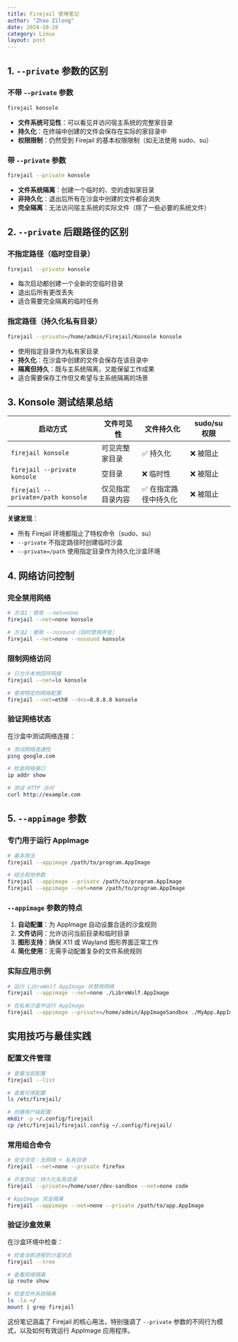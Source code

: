 ```yaml
---
title: Firejail 使用笔记
author: "Zhao Zilong"
date: 2024-10-28
category: Linux
layout: post
---
```


## 1. `--private` 参数的区别

### 不带 `--private` 参数
```bash
firejail konsole
```
- **文件系统可见性**：可以看见并访问宿主系统的完整家目录
- **持久化**：在终端中创建的文件会保存在实际的家目录中
- **权限限制**：仍然受到 Firejail 的基本权限限制（如无法使用 sudo、su）

### 带 `--private` 参数
```bash
firejail --private konsole
```
- **文件系统隔离**：创建一个临时的、空的虚拟家目录
- **非持久化**：退出后所有在沙盒中创建的文件都会消失
- **完全隔离**：无法访问宿主系统的实际文件（除了一些必要的系统文件）

## 2. `--private` 后跟路径的区别

### 不指定路径（临时空目录）
```bash
firejail --private konsole
```
- 每次启动都创建一个全新的空临时目录
- 退出后所有更改丢失
- 适合需要完全隔离的临时任务

### 指定路径（持久化私有目录）
```bash
firejail --private=/home/admin/Firejail/Konsole konsole
```
- 使用指定目录作为私有家目录
- **持久化**：在沙盒中创建的文件会保存在该目录中
- **隔离但持久**：既与主系统隔离，又能保留工作成果
- 适合需要保存工作但又希望与主系统隔离的场景

## 3. Konsole 测试结果总结

| 启动方式                           | 文件可见性       | 文件持久化           | sudo/su 权限 |
| ---------------------------------- | ---------------- | -------------------- | ------------ |
| `firejail konsole`                 | 可见完整家目录   | ✅ 持久化             | ❌ 被阻止     |
| `firejail --private konsole`       | 空目录           | ❌ 临时性             | ❌ 被阻止     |
| `firejail --private=/path konsole` | 仅见指定目录内容 | ✅ 在指定路径中持久化 | ❌ 被阻止     |

**关键发现**：
- 所有 Firejail 环境都阻止了特权命令（sudo、su）
- `--private` 不指定路径时创建临时沙盒
- `--private=/path` 使用指定目录作为持久化沙盒环境

## 4. 网络访问控制

### 完全禁用网络
```bash
# 方法1：使用 --net=none
firejail --net=none konsole

# 方法2：使用 --nosound（同时禁用声音）
firejail --net=none --nosound konsole
```

### 限制网络访问
```bash
# 只允许本地回环网络
firejail --net=lo konsole

# 使用特定的网络配置
firejail --net=eth0 --dns=8.8.8.8 konsole
```

### 验证网络状态
在沙盒中测试网络连接：
```bash
# 测试网络连通性
ping google.com

# 检查网络接口
ip addr show

# 测试 HTTP 访问
curl http://example.com
```

## 5. `--appimage` 参数

### 专门用于运行 AppImage
```bash
# 基本用法
firejail --appimage /path/to/program.AppImage

# 结合其他参数
firejail --appimage --private /path/to/program.AppImage
firejail --appimage --net=none /path/to/program.AppImage
```

### `--appimage` 参数的特点
1. **自动配置**：为 AppImage 自动设置合适的沙盒规则
2. **文件访问**：允许访问当前目录和临时目录
3. **图形支持**：确保 X11 或 Wayland 图形界面正常工作
4. **简化使用**：无需手动配置复杂的文件系统规则

### 实际应用示例
```bash
# 运行 LibreWolf AppImage 并禁用网络
firejail --appimage --net=none ./LibreWolf.AppImage

# 在私有沙盒中运行 AppImage
firejail --appimage --private=/home/admin/AppImageSandbox ./MyApp.AppImage
```

## 实用技巧与最佳实践

### 配置文件管理
```bash
# 查看当前配置
firejail --list

# 查看可用配置
ls /etc/firejail/

# 创建用户级配置
mkdir -p ~/.config/firejail
cp /etc/firejail/firejail.config ~/.config/firejail/
```

### 常用组合命令
```bash
# 安全浏览：无网络 + 私有目录
firejail --net=none --private firefox

# 开发测试：持久化私有目录
firejail --private=/home/user/dev-sandbox --net=none code

# AppImage 完全隔离
firejail --appimage --net=none --private /path/to/app.AppImage
```

### 验证沙盒效果
在沙盒环境中检查：
```bash
# 检查当前进程的沙盒状态
firejail --tree

# 查看网络隔离
ip route show

# 检查文件系统隔离
ls -la ~/
mount | grep firejail
```

这份笔记涵盖了 Firejail 的核心用法，特别强调了 `--private` 参数的不同行为模式，以及如何有效运行 AppImage 应用程序。
